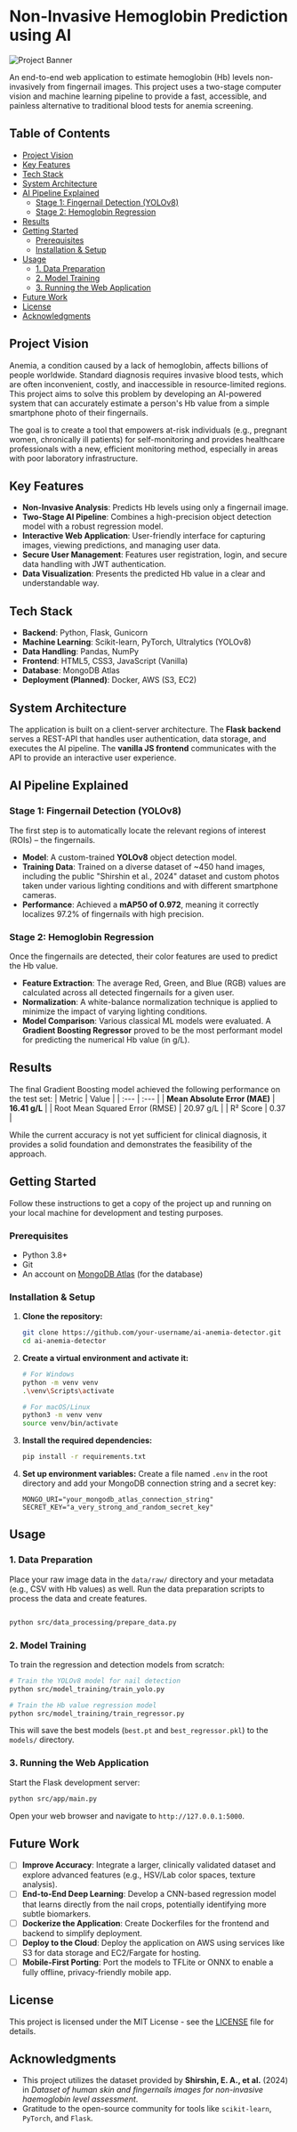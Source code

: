 # Non-Invasive Hemoglobin Prediction using AI

![Project Banner](https://github.com/Simsalasigsauer/ai-anemia-detector/blob/main/assets/banner.JPG)  

An end-to-end web application to estimate hemoglobin (Hb) levels non-invasively from fingernail images. This project uses a two-stage computer vision and machine learning pipeline to provide a fast, accessible, and painless alternative to traditional blood tests for anemia screening.

## Table of Contents
- [Project Vision](#project-vision)
- [Key Features](#key-features)
- [Tech Stack](#tech-stack)
- [System Architecture](#system-architecture)
- [AI Pipeline Explained](#ai-pipeline-explained)
  - [Stage 1: Fingernail Detection (YOLOv8)](#stage-1-fingernail-detection-yolov8)
  - [Stage 2: Hemoglobin Regression](#stage-2-hemoglobin-regression)
- [Results](#results)
- [Getting Started](#getting-started)
  - [Prerequisites](#prerequisites)
  - [Installation & Setup](#installation--setup)
- [Usage](#usage)
  - [1. Data Preparation](#1-data-preparation)
  - [2. Model Training](#2-model-training)
  - [3. Running the Web Application](#3-running-the-web-application)
- [Future Work](#future-work)
- [License](#license)
- [Acknowledgments](#acknowledgments)

## Project Vision

Anemia, a condition caused by a lack of hemoglobin, affects billions of people worldwide. Standard diagnosis requires invasive blood tests, which are often inconvenient, costly, and inaccessible in resource-limited regions. This project aims to solve this problem by developing an AI-powered system that can accurately estimate a person's Hb value from a simple smartphone photo of their fingernails.

The goal is to create a tool that empowers at-risk individuals (e.g., pregnant women, chronically ill patients) for self-monitoring and provides healthcare professionals with a new, efficient monitoring method, especially in areas with poor laboratory infrastructure.

## Key Features

- **Non-Invasive Analysis**: Predicts Hb levels using only a fingernail image.
- **Two-Stage AI Pipeline**: Combines a high-precision object detection model with a robust regression model.
- **Interactive Web Application**: User-friendly interface for capturing images, viewing predictions, and managing user data.
- **Secure User Management**: Features user registration, login, and secure data handling with JWT authentication.
- **Data Visualization**: Presents the predicted Hb value in a clear and understandable way.

## Tech Stack

- **Backend**: Python, Flask, Gunicorn
- **Machine Learning**: Scikit-learn, PyTorch, Ultralytics (YOLOv8)
- **Data Handling**: Pandas, NumPy
- **Frontend**: HTML5, CSS3, JavaScript (Vanilla)
- **Database**: MongoDB Atlas
- **Deployment (Planned)**: Docker, AWS (S3, EC2)

## System Architecture

The application is built on a client-server architecture. The **Flask backend** serves a REST-API that handles user authentication, data storage, and executes the AI pipeline. The **vanilla JS frontend** communicates with the API to provide an interactive user experience.



## AI Pipeline Explained

### Stage 1: Fingernail Detection (YOLOv8)
The first step is to automatically locate the relevant regions of interest (ROIs) – the fingernails.
- **Model**: A custom-trained **YOLOv8** object detection model.
- **Training Data**: Trained on a diverse dataset of ~450 hand images, including the public "Shirshin et al., 2024" dataset and custom photos taken under various lighting conditions and with different smartphone cameras.
- **Performance**: Achieved a **mAP50 of 0.972**, meaning it correctly localizes 97.2% of fingernails with high precision.

### Stage 2: Hemoglobin Regression
Once the fingernails are detected, their color features are used to predict the Hb value.
- **Feature Extraction**: The average Red, Green, and Blue (RGB) values are calculated across all detected fingernails for a given user.
- **Normalization**: A white-balance normalization technique is applied to minimize the impact of varying lighting conditions.
- **Model Comparison**: Various classical ML models were evaluated. A **Gradient Boosting Regressor** proved to be the most performant model for predicting the numerical Hb value (in g/L).

## Results

The final Gradient Boosting model achieved the following performance on the test set:
| Metric | Value |
| :--- | :--- |
| **Mean Absolute Error (MAE)** | **16.41 g/L** |
| Root Mean Squared Error (RMSE) | 20.97 g/L |
| R² Score | 0.37 |

While the current accuracy is not yet sufficient for clinical diagnosis, it provides a solid foundation and demonstrates the feasibility of the approach.

## Getting Started

Follow these instructions to get a copy of the project up and running on your local machine for development and testing purposes.

### Prerequisites

- Python 3.8+
- Git
- An account on [MongoDB Atlas](https://www.mongodb.com/cloud/atlas) (for the database)

### Installation & Setup

1.  **Clone the repository:**
    ```bash
    git clone https://github.com/your-username/ai-anemia-detector.git
    cd ai-anemia-detector
    ```

2.  **Create a virtual environment and activate it:**
    ```bash
    # For Windows
    python -m venv venv
    .\venv\Scripts\activate

    # For macOS/Linux
    python3 -m venv venv
    source venv/bin/activate
    ```

3.  **Install the required dependencies:**
    ```bash
    pip install -r requirements.txt
    ```

4.  **Set up environment variables:**
    Create a file named `.env` in the root directory and add your MongoDB connection string and a secret key:
    ```
    MONGO_URI="your_mongodb_atlas_connection_string"
    SECRET_KEY="a_very_strong_and_random_secret_key"
    ```

## Usage

### 1. Data Preparation
Place your raw image data in the `data/raw/` directory and your metadata (e.g., CSV with Hb values) as well. Run the data preparation scripts to process the data and create features.
```bash

python src/data_processing/prepare_data.py
```

### 2. Model Training
To train the regression and detection models from scratch:
```bash
# Train the YOLOv8 model for nail detection
python src/model_training/train_yolo.py

# Train the Hb value regression model
python src/model_training/train_regressor.py
```
This will save the best models (`best.pt` and `best_regressor.pkl`) to the `models/` directory.

### 3. Running the Web Application
Start the Flask development server:
```bash
python src/app/main.py
```
Open your web browser and navigate to `http://127.0.0.1:5000`.

## Future Work

- [ ] **Improve Accuracy**: Integrate a larger, clinically validated dataset and explore advanced features (e.g., HSV/Lab color spaces, texture analysis).
- [ ] **End-to-End Deep Learning**: Develop a CNN-based regression model that learns directly from the nail crops, potentially identifying more subtle biomarkers.
- [ ] **Dockerize the Application**: Create Dockerfiles for the frontend and backend to simplify deployment.
- [ ] **Deploy to the Cloud**: Deploy the application on AWS using services like S3 for data storage and EC2/Fargate for hosting.
- [ ] **Mobile-First Porting**: Port the models to TFLite or ONNX to enable a fully offline, privacy-friendly mobile app.

## License

This project is licensed under the MIT License - see the [LICENSE](LICENSE) file for details.

## Acknowledgments
- This project utilizes the dataset provided by **Shirshin, E. A., et al.** (2024) in *Dataset of human skin and fingernails images for non-invasive haemoglobin level assessment*.
- Gratitude to the open-source community for tools like `scikit-learn`, `PyTorch`, and `Flask`.